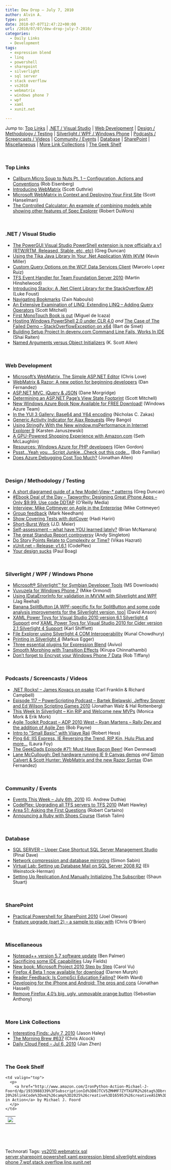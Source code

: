 ```yaml
---
title: Dew Drop – July 7, 2010
author: Alvin A.
type: post
date: 2010-07-07T12:47:22+00:00
url: /2010/07/07/dew-drop-july-7-2010/
categories:
  - Daily Links
  - Development
tags:
  - expression blend
  - linq
  - powershell
  - sharepoint
  - silverlight
  - sql server
  - stack overflow
  - vs2010
  - webmatrix
  - windows phone 7
  - wpf
  - xaml
  - xunit.net

---
```

Jump to: [Top Links][1] | [.NET / Visual Studio][2] | [Web Development][3] | [Design / Methodology / Testing][4] | [Silverlight / WPF / Windows Phone][5] | [Podcasts / Screencasts / Videos][6] | [Community / Events][7] | [Database][8] | [SharePoint][9] | [Miscellaneous][10] | [More Link Collections][11] | [The Geek Shelf][12] 

&#160;

### <a name="top"></a>Top Links

  * [Caliburn.Micro Soup to Nuts Pt. 1 – Configuration, Actions and Conventions][13] (Rob Eisenberg)
  * [Introducing WebMatrix][14] (Scott Guthrie)
  * [Microsoft WebMatrix in Context and Deploying Your First Site][15] (Scott Hanselman)
  * [The Controlled Calculator: An example of combining models while showing other features of Spec Explorer][16] (Robert DuWors)

&#160;

### <a name="dotnet"></a>.NET / Visual Studio

  * [The PowerGUI Visual Studio PowerShell extension is now officially a v1 (RTW/RTM, Released, Stable, etc, etc)][17] (Greg Duncan)
  * <a href="http://blogs.dovetailsoftware.com/blogs/kmiller/archive/2010/07/02/using-the-tika-java-library-in-your-net-application-with-ikvm.aspx" target="_blank">Using the Tika Java Library In Your .Net Application With IKVM</a> (Kevin Miller)
  * [Custom Query Options on the WCF Data Services Client][18] (Marcelo Lopez Ruiz)
  * [TFS Event Handler for Team Foundation Server 2010][19] (Martin Hinshelwood)
  * [Introducing Stacky: A .Net Client Library for the StackOverflow API][20] (Luke Foust)
  * [Navigating Bookmarks][21] (Zain Naboulsi)
  * [An Extensive Examination of LINQ: Extending LINQ &#8211; Adding Query Operators][22] (Scott Mitchell)
  * [First MonoTouch Book is out][23] (Miguel de Icaza)
  * [Hosting Windows PowerShell 2.0 under CLR 4.0][24] _and_&#160;[The Case of The Failed Demo – StackOverflowException on x64][25] (Bart de Smet)
  * [Building Setup Project In devenv.com Command Line Fails, Works In IDE][26] (Shai Raiten)
  * [Named Arguments versus Object Initializers][27] (K. Scott Allen)

&#160;

### <a name="web"></a>Web Development

  * [Microsoft’s WebMatrix, The Simple ASP.NET Editor][28] (Chris Love)
  * [WebMatrix & Razor: A new option for beginning developers][29] (Dan Fernandez)
  * [ASP.NET MVC, jQuery & JSON][30] (Dane Morgridge)
  * [Determining an ASP.NET Page&#8217;s View State Footprint][31] (Scott Mitchell)
  * [New Windows Azure Book Now Available for FREE Download!][32] (Windows Azure Team)
  * [In the YUI 3 Gallery: Base64 and Y64 encoding][33] (Nicholas C. Zakas)
  * [Generic Activity Indicator for Ajax Requests][34] (Rey Bango)
  * [Using Stringify With the New window.msPerformance in Internet Explorer 9][35] (Karsten Januszewski)
  * [A GPU-Powered Shopping Experience with Amazon.com][36] (Seth McLaughlin)
  * [Resources: Windows Azure for PHP developers][37] (Glen Gordon)
  * [Pssst…Yeah you….Script Junkie…Check out this code…][38] (Bob Familiar)
  * [Does Azure Debugging Cost Too Much?][39] (Jonathan Allen)

&#160;

### <a name="design"></a>Design / Methodology / Testing

  * [A short diagramed guide of a few Model-View-* patterns][40] (Greg Duncan)
  * [#Ebook Deal of the Day &#8211; Tapworthy: Designing Great iPhone Apps &#8211; Only $9.99. Use code DDTAP][41] (O&#8217;Reilly Media)
  * [Interview: Mike Cottmeyer on Agile in the Enterprise][42] (Mike Cottmeyer)
  * [Group feedback][43] (Mark Needham)
  * [Show Covering Tests with dotCover][44] (Hadi Hariri)
  * [Short-Burst Work][45] (J.D. Meier)
  * [Self-assessment &#8211; what have YOU learned lately?][46] (Brian McNamara)
  * [The great Standup Report controversy][47] (Andy Singleton)
  * [Do Story Points Relate to Complexity or Time?][48] (Vikas Hazrati)
  * <a href="http://xunit.codeplex.com/releases/view/48360" target="_blank">xUnit.net &#8211; Release: v1.6.1</a> (CodePlex)
  * [Your design sucks][49] (Paul Boag)

&#160;

### <a name="silverlight"></a>Silverlight / WPF / Windows Phone

  * [Microsoft® Silverlight™ for Symbian Developer Tools][50] (MS Downloads)
  * [Vuvuzela for Windows Phone 7][51] (Mike Ormond)
  * [Using IDataErrorInfo for validation in MVVM with Silverlight and WPF][52] (Jag Reehal)
  * [Banana SplitButton [A WPF-specific fix for SplitButton and some code analysis improvements for the Silverlight version, too]][53] (David Anson)
  * [XAML Power Toys for Visual Studio 2010 version 6.1 Silverlight 4 Support][54] _and_&#160;[XAML Power Toys for Visual Studio 2010 for Cider version 2.1 Silverlight 4 Support][55] (Karl Shifflett)
  * [File Explorer using Silverlight 4 COM Interoperability][56] (Kunal Chowdhury)
  * [Printing in Silverlight 4][57] (Markus Egger)
  * <a href="http://tech.avivo.si/2010/07/three-essential-plugins-for-expression-blend/" target="_blank">Three essential plugins for Expression Blend</a> (Avivo)
  * [Smooth Morphing with Transition Effects][58] (Kirupa Chinnathambi)
  * <a href="http://robtiffany.com/windows-phone-7/dont-forget-to-encrypt-your-windows-phone-7-data" target="_blank">Don’t forget to Encrypt your Windows Phone 7 Data</a> (Rob Tiffany)

&#160;

### <a name="podcasts"></a>Podcasts / Screencasts / Videos

  * [.NET Rocks! &#8211; James Kovacs on psake][59] (Carl Franklin & Richard Campbell)
  * [Episode 117 &#8211; PowerScripting Podcast &#8211; Bartek Bielawski, Jeffrey Snover and Ed Wilson Scripting Games 2010][60] (Jonathan Walz & Hal Rottenberg)
  * [This Week In Silverlight – Kin RIP and Welcome new MVPs][61] (Monica Mork & Erik Mork)
  * [Agile Toolkit Podcast &#8211; ADP 2010 West &#8211; Ryan Martens &#8211; Rally Dev and the addition of Agile Zen][62] (Bob Payne)
  * [Intro to "Small Basic" with Vijaye Raji][63] (Robert Hess)
  * [Ping 64: IIS Express, IE Reversing the Trend, RIP Kin, Hulu Plus and more&#8230;][64] (Laura Foy)
  * [The GeekDads Episode #71: Must Have Bacon Beer!][65] (Ken Denmead)
  * [Lane McCullough: Dell hardware running IE 9 Canvas demos][66] _and_&#160;[Simon Calvert & Scott Hunter: WebMatrix and the new Razor Syntax][67] (Dan Fernandez)

&#160;

### <a name="events"></a>Community / Events

  * [Events This Week – July 6th, 2010][68] (G. Andrew Duthie)
  * [CodePlex: Upgrading all TFS servers to TFS 2010][69] (Matt Hawley)
  * [Area 51: Asking the First Questions][70] (Robert Cartaino)
  * [Announcing a Ruby with Shoes Course][71] (Satish Talim)

&#160;

### <a name="db"></a>Database

  * [SQL SERVER – Upper Case Shortcut SQL Server Management Studio][72] (Pinal Dave)
  * [Network compression and database mirroring][73] (Simon Sabin)
  * [Virtual Lab: Setting up Database Mail on SQL Server 2008 R2][74] (Eli Weinstock-Herman)
  * [Setting Up Replication And Manually Initializing The Subscriber][75] (Shaun Stuart)

&#160;

### <a name="sp"></a>SharePoint

  * [Practical Powershell for SharePoint 2010][76] (Joel Oleson)
  * [Feature upgrade (part 2) – a sample to play with][77] (Chris O&#8217;Brien)

&#160;

### <a name="misc"></a>Miscellaneous

  * [Notepad++ version 5.7 software update][78] (Ben Palmer)
  * [Sacrificing some IDE capabilities][79] (Jay Fields)
  * [New book: Microsoft Project 2010 Step by Step][80] (Carol Vu)
  * [Firefox 4 Beta 1 now available for download][81] (Darren Murph)
  * [Reader Feedback: Is CompSci Education Failing?][82] (Keith Ward)
  * <a href="http://www.computerworld.com/s/article/print/9178684/Developing_for_the_iPhone_and_Android_The_pros_and_cons?taxonomyName=App+Development&taxonomyId=11" target="_blank">Developing for the iPhone and Android: The pros and cons</a> (Jonathan Hassell)
  * [Remove Firefox 4.0&#8217;s big, ugly, unmovable orange button][83] (Sebastian Anthony)

&#160;

### <a name="links"></a>More Link Collections

  * [Interesting Finds: July 7, 2010][84] (Jason Haley)
  * [The Morning Brew #637][85] (Chris Alcock)
  * [Daily Cloud Feed &#8211; Jul 6, 2010][86] (Jian Zhen)

&#160;

### <a name="shelf"></a>The Geek Shelf

<table border="0" cellspacing="0" cellpadding="0">
  <tr>
    <td>
      <img data-recalc-dims="1" decoding="async" src="https://i0.wp.com/ecx.images-amazon.com/images/I/51cjWFbW5pL._SL160_.jpg?w=660" />
    </td>
    
    <td valign="top">
      <p>
        <a href="http://www.amazon.com/IronPython-Action-Michael-J-Foord/dp/1933988339%3FSubscriptionId%3D0JTCV5ZMHMF7ZYTXGFR2%26tag%3Dbrdicr-20%26linkCode%3Dxm2%26camp%3D2025%26creative%3D165953%26creativeASIN%3D1933988339">IronPython in Action</a> by Michael J. Foord
      </p>
    </td>
  </tr>
</table>



&#160;

<div style="padding-bottom: 0px; margin: 0px; padding-left: 0px; padding-right: 0px; display: inline; float: none; padding-top: 0px" id="scid:C16BAC14-9A3D-4c50-9394-FBFEF7A93539:4a9f2826-c44f-4234-b303-7338c2302059" class="wlWriterEditableSmartContent">
  <!--dotnetkickit-->
</div>



&#160;

<div style="padding-bottom: 0px; margin: 0px; padding-left: 0px; padding-right: 0px; display: inline; float: none; padding-top: 0px" id="scid:0767317B-992E-4b12-91E0-4F059A8CECA8:d7a8b79c-0978-4bca-9549-aa2448410da3" class="wlWriterEditableSmartContent">
  Technorati Tags: <a href="http://technorati.com/tags/vs2010" rel="tag">vs2010</a>,<a href="http://technorati.com/tags/webmatrix" rel="tag">webmatrix</a>,<a href="http://technorati.com/tags/sql+server" rel="tag">sql server</a>,<a href="http://technorati.com/tags/sharepoint" rel="tag">sharepoint</a>,<a href="http://technorati.com/tags/powershell" rel="tag">powershell</a>,<a href="http://technorati.com/tags/xaml" rel="tag">xaml</a>,<a href="http://technorati.com/tags/expression+blend" rel="tag">expression blend</a>,<a href="http://technorati.com/tags/silverlight" rel="tag">silverlight</a>,<a href="http://technorati.com/tags/windows+phone+7" rel="tag">windows phone 7</a>,<a href="http://technorati.com/tags/wpf" rel="tag">wpf</a>,<a href="http://technorati.com/tags/stack+overflow" rel="tag">stack overflow</a>,<a href="http://technorati.com/tags/linq" rel="tag">linq</a>,<a href="http://technorati.com/tags/xunit.net" rel="tag">xunit.net</a>
</div>

 [1]: https://morningdew-bpc6g3a0fgaxdxcu.eastus2-01.azurewebsites.net/#top
 [2]: https://morningdew-bpc6g3a0fgaxdxcu.eastus2-01.azurewebsites.net/#dotnet
 [3]: https://morningdew-bpc6g3a0fgaxdxcu.eastus2-01.azurewebsites.net/#web
 [4]: https://morningdew-bpc6g3a0fgaxdxcu.eastus2-01.azurewebsites.net/#design
 [5]: https://morningdew-bpc6g3a0fgaxdxcu.eastus2-01.azurewebsites.net/#silverlight
 [6]: https://morningdew-bpc6g3a0fgaxdxcu.eastus2-01.azurewebsites.net/#podcasts
 [7]: https://morningdew-bpc6g3a0fgaxdxcu.eastus2-01.azurewebsites.net/#events
 [8]: https://morningdew-bpc6g3a0fgaxdxcu.eastus2-01.azurewebsites.net/#db
 [9]: https://morningdew-bpc6g3a0fgaxdxcu.eastus2-01.azurewebsites.net/#sp
 [10]: https://morningdew-bpc6g3a0fgaxdxcu.eastus2-01.azurewebsites.net/#misc
 [11]: https://morningdew-bpc6g3a0fgaxdxcu.eastus2-01.azurewebsites.net/#links
 [12]: https://morningdew-bpc6g3a0fgaxdxcu.eastus2-01.azurewebsites.net/#shelf
 [13]: http://feedproxy.google.com/~r/Devlicious/~3/SR0glDpYNoM/caliburn-micro-soup-to-nuts-pt-1-configuration-actions-and-conventions.aspx
 [14]: http://weblogs.asp.net/scottgu/archive/2010/07/06/introducing-webmatrix.aspx
 [15]: http://feedproxy.google.com/~r/ScottHanselman/~3/XCGsaxkFleE/MicrosoftWebMatrixInContextAndDeployingYourFirstSite.aspx
 [16]: http://blogs.msdn.com/b/specexplorer/archive/2010/07/06/the-controlled-calculator-an-example-of-combining-models-while-showing-other-features-of-spec-explorer.aspx
 [17]: http://coolthingoftheday.blogspot.com/2010/07/powergui-visual-studio-powershell.html
 [18]: http://blogs.msdn.com/b/marcelolr/archive/2010/07/06/custom-query-options-on-the-wcf-data-services-client.aspx
 [19]: http://feedproxy.google.com/~r/MartinHinshelwood/~3/vfOF67tjsBs/tfs-event-handler-for-team-foundation-server-2010.aspx
 [20]: http://feedproxy.google.com/~r/lfoust/~3/9IbimoQzgM4/post.aspx
 [21]: http://feedproxy.google.com/~r/zainnab/~3/gEZy5ESR02I/navigating-bookmarks-vstiptool0049.aspx
 [22]: http://www.4guysfromrolla.com/articles/070710-1.aspx
 [23]: http://tirania.org/blog/archive/2010/Jul-06-1.html
 [24]: http://community.bartdesmet.net/blogs/bart/archive/2010/07/06/hosting-windows-powershell-2-0-under-clr-4-0.aspx
 [25]: http://community.bartdesmet.net/blogs/bart/archive/2010/07/07/the-case-of-the-failed-demo-stackoverflowexception-on-x64.aspx
 [26]: http://feedproxy.google.com/~r/ShaiRaiten/~3/HdmheJ8xGCI/building-setup-project-in-devenv-com-command-line-fails-works-in-ide.aspx
 [27]: http://odetocode.com/Blogs/scott/archive/2010/07/06/named-arguments-versus-object-initializers.aspx
 [28]: http://professionalaspnet.com/archive/2010/07/06/Microsoft_1920_s-WebMatrix_2C00_-The-Simple-ASP.NET-Editor.aspx
 [29]: http://blogs.msdn.com/b/danielfe/archive/2010/07/06/webmatrix-amp-razor-a-new-option-for-beginning-developers.aspx
 [30]: http://feeds.dzone.com/~r/zones/dotnet/~3/DcUBK4vCHPw/aspnet-mvc-jquery-json
 [31]: http://feedproxy.google.com/~r/ScottOnWriting/~3/MOzZXGSeQPE/programmatically-determining-an-asp-net-page-s-view-state-footprint.aspx
 [32]: http://blogs.msdn.com/b/windowsazure/archive/2010/07/06/new-windows-azure-book-now-available-for-free-download.aspx
 [33]: http://feeds.yuiblog.com/~r/YahooUserInterfaceBlog/~3/iRVqtINLuuw/
 [34]: http://feedproxy.google.com/~r/reybango/zSyW/~3/ezr5RwmkeHA/
 [35]: http://rhizohm.net/irhetoric/post/2010/07/06/Using-Stringify-With-the-New-windowmsPerformance-in-Internet-Explorer-9.aspx
 [36]: http://blogs.msdn.com/b/ie/archive/2010/07/06/a-gpu-powered-shopping-experience-with-amazon-com.aspx
 [37]: http://blogs.msdn.com/b/glengordon/archive/2010/07/06/resources-windows-azure-for-php-developers.aspx
 [38]: http://feedproxy.google.com/~r/msdn/bobfamiliar/~3/58x3seqOK-k/pssst-yeah-you-script-junkie-check-out-this-code.aspx
 [39]: http://www.infoq.com/news/2010/07/Azure-Debugging
 [40]: http://coolthingoftheday.blogspot.com/2010/07/short-diagramed-guide-of-few-model-view.html
 [41]: http://feeds.oreilly.com/~r/oreilly/news/~3/Jl9HWDVlqYI/
 [42]: http://www.infoq.com/interviews/cottmeyer-on-agile-enterprise
 [43]: http://feedproxy.google.com/~r/MarkNeedham/~3/cMSrqGHweTI/
 [44]: http://feedproxy.google.com/~r/Devlicious/~3/KmAmoTUWlLY/show-covering-tests-with-dotcover.aspx
 [45]: http://feedproxy.google.com/~r/jmeier/~3/oJ3039uEPGM/short-burst-work.aspx
 [46]: http://lorgonblog.spaces.live.com/Blog/cns!701679AD17B6D310!2133.entry
 [47]: http://blog.assembla.com/assemblablog/tabid/12618/bid/13143/The-great-Standup-Report-controversy.aspx
 [48]: http://www.infoq.com/news/2010/07/story-points-complexity-effort
 [49]: http://boagworld.com/talks/sucks
 [50]: http://feedproxy.google.com/~r/MicrosoftDownloadCenter/~3/zN0FVLTXlaM/details.aspx
 [51]: http://feedproxy.google.com/~r/mikeormond/~3/vD3nGuLjcTI/vuvuzela-for-windows-phone-7.aspx
 [52]: http://www.arrangeactassert.com/using-idataerrorinfo-for-validation-in-mvvm-with-silverlight-and-wpf/
 [53]: http://blogs.msdn.com/b/delay/archive/2010/07/06/banana-splitbutton-a-wpf-specific-fix-for-splitbutton-and-some-code-analysis-improvements-for-the-silverlight-version-too.aspx
 [54]: http://karlshifflett.wordpress.com/2010/07/07/xaml-power-toys-for-visual-studio-2010-version-6-1-silverlight-4-support/
 [55]: http://karlshifflett.wordpress.com/2010/07/07/xaml-power-toys-for-visual-studio-2010-for-cider-version-2-1-silverlight-4-support/
 [56]: http://feedproxy.google.com/~r/kunal2383/~3/Ga2UpAZtJhE/file-explorer-using-silverlight-4-com.html
 [57]: http://www.markusegger.com/Blog/Blog.aspx?blogid=6a0addce-851e-4579-9306-0297254a1473&messageid=30f65164-2185-49d8-b65a-4ddd8c2e1380
 [58]: http://www.kirupa.com/blend_silverlight/transition_effects.htm
 [59]: http://www.dotnetrocks.com/default.aspx?ShowNum=573
 [60]: http://feedproxy.google.com/~r/Powerscripting/~3/z_dODZoL7q4/episode_117_power_scripting_podcast_bartek_bielawski_jeffrey_snover_and_ed_wilson_scripting_games_2010
 [61]: http://feeds.sparklingclient.com/~r/SparklingClient/~3/EB8ULjhzKH4/
 [62]: http://agiletoolkit.libsyn.com/adp_2010_west_ryan_martens_rally_dev_and_the_addition_of_agile_zen
 [63]: http://channel9.msdn.com/shows/The+Knowledge+Chamber/Intro-to-Small-Basic-with-Vijaye-Raji/
 [64]: http://channel9.msdn.com/shows/PingShow/Ping-64-IIS-Express-IE-Reversing-the-Trend-RIP-Kin-Hulu-Plus-and-more/
 [65]: http://feeds.wired.com/~r/wiredgeekdad/~3/RI2ELLdL0v8/
 [66]: http://channel9.msdn.com/posts/Dan/Lane-McCullough-Dell-hardware-running-IE-9-Canvas-demos/
 [67]: http://channel9.msdn.com/posts/Dan/Simon-Calvert--Scott-Hunter-WebMatrix-and-the-new-Razor-Syntax/
 [68]: http://blogs.msdn.com/b/gduthie/archive/2010/07/06/events-this-week-july-6th-2010.aspx
 [69]: http://blogs.msdn.com/b/codeplex/archive/2010/07/06/upgrading-all-tfs-servers-to-tfs-2010.aspx
 [70]: http://blog.stackoverflow.com/2010/07/area-51-asking-the-first-questions/
 [71]: http://rubylearning.com/blog/2010/07/07/announcing-a-ruby-with-shoes-course/
 [72]: http://blog.sqlauthority.com/2010/07/07/sql-server-upper-case-shortcut-sql-server-management-studio/
 [73]: http://feedproxy.google.com/~r/SimonsSqlServerStuff/~3/rKA7rRFvBjQ/network-compression-and-database-mirroring.aspx
 [74]: http://blogs.lessthandot.com/index.php/DataMgmt/DataDesign/virtual-lab-setting-up-database-mail-on
 [75]: http://feedproxy.google.com/~r/sqlserverpedia/~3/3nD9TfbdONI/
 [76]: http://feedproxy.google.com/~r/JoelsSharepointLand/~3/JJ2DZQ_PAho/ViewPost.aspx
 [77]: http://feedproxy.google.com/~r/ChrisObrien/~3/mOT1jvDbMx0/feature-upgrade-part-2-sample-to-play.html
 [78]: http://feedproxy.google.com/~r/tcmagazine/~3/pQt85nUqfZA/notepad-version-57-software-update
 [79]: http://feedproxy.google.com/~r/jayfields/mjKQ/~3/7ljFOR_qfdo/sacrificing-some-ide-capabilities.html
 [80]: http://blogs.msdn.com/b/microsoft_press/archive/2010/07/06/new-book-microsoft-project-2010-step-by-step.aspx
 [81]: http://www.engadget.com/2010/07/06/firefox-4-beta-1-now-available-for-download/
 [82]: http://blogs.msdn.com/b/msdnmagazine/archive/2010/07/06/10035104.aspx
 [83]: http://www.pheedcontent.com/click.phdo?i=a8deaeb2af78b9ce35db544f660e91e0
 [84]: http://jasonhaley.com/blog/post.aspx?id=3beb70e7-0dc8-4c18-b5e0-1c33218a34b6
 [85]: http://feedproxy.google.com/~r/ReflectivePerspective/~3/_uyJWyB-xo4/
 [86]: http://feedproxy.google.com/~r/onsaas/~3/5P1IBTu58w0/